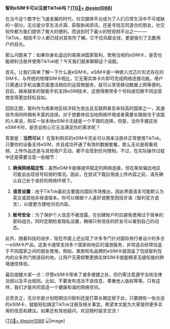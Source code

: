 **智利eSIM卡可以注册TikTok吗？[[TG💪+ @esim1088](https://t.me/s/esim1088)]**

在当今这个数字化飞速发展的时代，社交媒体平台成为了人们日常生活中不可或缺的一部分。无论是分享生活点滴、获取新闻资讯，还是寻找志同道合的朋友，社交软件都为我们提供了极大的便利。而说到时下最火的短视频平台之一——TikTok，相信不少人都已经对其有所了解。它不仅风靡全球，更是吸引了无数用户的目光。

那么问题来了：如果你身处遥远的南美洲国家智利，使用当地的eSIM卡，是否也能顺利注册并使用TikTok呢？今天我们就来聊聊这个话题。

首先，让我们简单了解一下什么是eSIM卡。eSIM卡是一种嵌入式芯片形式存在的SIM卡，与传统的物理SIM卡相比，它无需实体卡片即可完成网络连接功能。用户只需通过手机设置页面激活相应的运营商服务，就可以享受移动数据上网等便利。目前，越来越多的智能手机支持eSIM技术，这使得携带多个号码或切换不同运营商变得更加轻松自如。

回到正题，智利作为南美地区经济较为发达且互联网普及率较高的国家之一，其通信市场同样拥有丰富的选择。对于想要体验当地网络环境或者需要长期居住于该国的人来说，购买一张本地eSIM卡无疑是一个不错的选择。但是，当你手握这张eSIM卡时，是否会担心它无法满足你的需求呢？

答案是：**当然可以！** 在智利购买的eSIM卡完全可以用来注册并正常使用TikTok。只要你的设备支持eSIM，并且成功开通了有效的数据套餐，那么无论是观看视频、上传作品还是与其他用户互动，都不会受到任何限制。不过，在实际操作过程中还是需要注意一些细节：

1. **确保网络稳定性**：虽然eSIM卡能够提供稳定的网络连接，但在某些偏远地区可能会出现信号较弱的情况。因此，在尝试下载应用或上传内容之前，请先确认自己处于良好的网络环境下。
   
2. **语言设置**：由于TikTok最初主要面向国际市场推出，因此界面语言可能默认为英文或其他非母语版本。你可以根据个人喜好调整至西班牙语（智利官方语言），以便更方便地浏览内容。

3. **账号安全**：为了保护个人信息不被泄露，在创建账户时应避免使用过于简单的密码组合。同时定期检查隐私设置，确保只有信任的好友可以看到自己的动态。

此外，随着科技的进步，现在市面上还出现了许多专门针对国际旅行者设计的多合一eSIM卡产品。这类卡通常支持多个国家和地区的漫游服务，非常适合经常往返于不同国家之间的朋友使用。例如，某款知名品牌的eSIM卡就涵盖了包括智利在内的众多热门旅游目的地，让用户无需频繁更换实体SIM卡就能畅享无缝衔接的跨境通信体验。

最后提醒大家一点：尽管eSIM卡带来了诸多便捷之处，但仍需注意遵守当地法律法规以及平台规则。比如，不要发布违法不良信息、尊重他人版权等等。只有这样，我们才能共同营造一个健康和谐的网络空间。

总而言之，无论你是计划短期访问智利还是打算长期定居于此，只要拥有一张合适的eSIM卡，就能轻松搞定TikTok注册及相关事宜。希望本文能为大家提供更多实用的信息和建议。如果还有其他疑问，欢迎随时留言交流！

[[TG💪+ @esim1088](https://t.me/s/esim1088) ![Image](https://i.postimg.cc/4NQfJmqS/Snipaste-2025-05-13-00-14-12.png)]